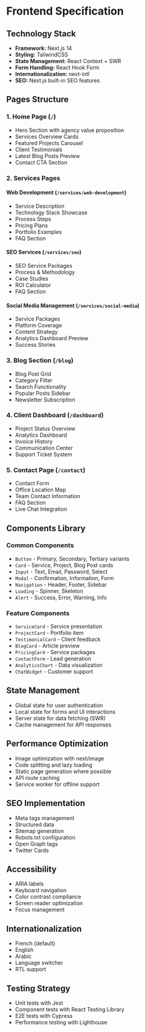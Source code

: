 # Frontend Specification

## Technology Stack
- **Framework:** Next.js 14
- **Styling:** TailwindCSS
- **State Management:** React Context + SWR
- **Form Handling:** React Hook Form
- **Internationalization:** next-intl
- **SEO:** Next.js built-in SEO features

## Pages Structure

### 1. Home Page (`/`)
- Hero Section with agency value proposition
- Services Overview Cards
- Featured Projects Carousel
- Client Testimonials
- Latest Blog Posts Preview
- Contact CTA Section

### 2. Services Pages
#### Web Development (`/services/web-development`)
- Service Description
- Technology Stack Showcase
- Process Steps
- Pricing Plans
- Portfolio Examples
- FAQ Section

#### SEO Services (`/services/seo`)
- SEO Service Packages
- Process & Methodology
- Case Studies
- ROI Calculator
- FAQ Section

#### Social Media Management (`/services/social-media`)
- Service Packages
- Platform Coverage
- Content Strategy
- Analytics Dashboard Preview
- Success Stories

### 3. Blog Section (`/blog`)
- Blog Post Grid
- Category Filter
- Search Functionality
- Popular Posts Sidebar
- Newsletter Subscription

### 4. Client Dashboard (`/dashboard`)
- Project Status Overview
- Analytics Dashboard
- Invoice History
- Communication Center
- Support Ticket System

### 5. Contact Page (`/contact`)
- Contact Form
- Office Location Map
- Team Contact Information
- FAQ Section
- Live Chat Integration

## Components Library

### Common Components
- `Button` - Primary, Secondary, Tertiary variants
- `Card` - Service, Project, Blog Post cards
- `Input` - Text, Email, Password, Select
- `Modal` - Confirmation, Information, Form
- `Navigation` - Header, Footer, Sidebar
- `Loading` - Spinner, Skeleton
- `Alert` - Success, Error, Warning, Info

### Feature Components
- `ServiceCard` - Service presentation
- `ProjectCard` - Portfolio item
- `TestimonialCard` - Client feedback
- `BlogCard` - Article preview
- `PricingCard` - Service packages
- `ContactForm` - Lead generation
- `AnalyticsChart` - Data visualization
- `ChatWidget` - Customer support

## State Management
- Global state for user authentication
- Local state for forms and UI interactions
- Server state for data fetching (SWR)
- Cache management for API responses

## Performance Optimization
- Image optimization with next/image
- Code splitting and lazy loading
- Static page generation where possible
- API route caching
- Service worker for offline support

## SEO Implementation
- Meta tags management
- Structured data
- Sitemap generation
- Robots.txt configuration
- Open Graph tags
- Twitter Cards

## Accessibility
- ARIA labels
- Keyboard navigation
- Color contrast compliance
- Screen reader optimization
- Focus management

## Internationalization
- French (default)
- English
- Arabic
- Language switcher
- RTL support

## Testing Strategy
- Unit tests with Jest
- Component tests with React Testing Library
- E2E tests with Cypress
- Performance testing with Lighthouse
